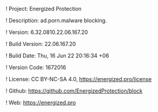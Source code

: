 ! Project: Energized Protection

! Description: ad.porn.malware blocking.

! Version: 6.32.0810.22.06.167.20

! Build Version: 22.06.167.20

! Build Date: Thu, 16 Jun 22 20:16:34 +06

! Version Code: 1672016

! License: CC BY-NC-SA 4.0, https://energized.pro/license

! Github: https://github.com/EnergizedProtection/block

! Web: https://energized.pro
